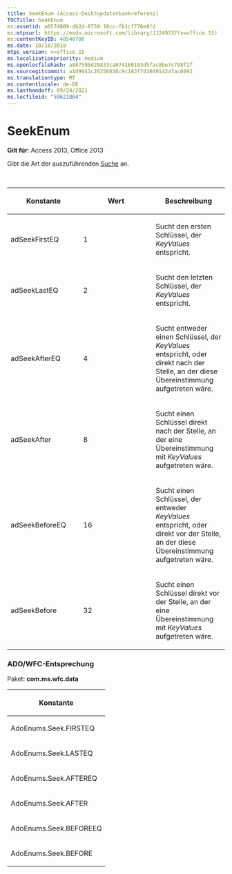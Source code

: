 ```yaml
---
title: SeekEnum (Access-Desktopdatenbankreferenz)
TOCTitle: SeekEnum
ms:assetid: a0574809-db2d-8759-18cc-fb1cf776e8fd
ms:mtpsurl: https://msdn.microsoft.com/library/JJ249737(v=office.15)
ms:contentKeyID: 48546706
ms.date: 10/18/2018
mtps_version: v=office.15
ms.localizationpriority: medium
ms.openlocfilehash: a887505d29833ca074160103d5fac8be7c798f2f
ms.sourcegitcommit: a1d9041c20256616c9c183f7d1049142a7ac6991
ms.translationtype: MT
ms.contentlocale: de-DE
ms.lasthandoff: 09/24/2021
ms.locfileid: "59621864"
---
```

# <a name="seekenum"></a>SeekEnum

**Gilt für**: Access 2013, Office 2013

Gibt die Art der auszuführenden [Suche](seek-method-ado.md) an.

<br/>

<table>
<colgroup>
<col style="width: 33%" />
<col style="width: 33%" />
<col style="width: 33%" />
</colgroup>
<thead>
<tr class="header">
<th><p>Konstante</p></th>
<th><p>Wert</p></th>
<th><p>Beschreibung</p></th>
</tr>
</thead>
<tbody>
<tr class="odd">
<td><p>adSeekFirstEQ</p></td>
<td><p>1</p></td>
<td><p>Sucht den ersten Schlüssel, der <em>KeyValues</em> entspricht.</p></td>
</tr>
<tr class="even">
<td><p>adSeekLastEQ</p></td>
<td><p>2</p></td>
<td><p>Sucht den letzten Schlüssel, der <em>KeyValues</em> entspricht.</p></td>
</tr>
<tr class="odd">
<td><p>adSeekAfterEQ</p></td>
<td><p>4 </p></td>
<td><p>Sucht entweder einen Schlüssel, der <em>KeyValues</em> entspricht, oder direkt nach der Stelle, an der diese Übereinstimmung aufgetreten wäre.</p></td>
</tr>
<tr class="even">
<td><p>adSeekAfter</p></td>
<td><p>8 </p></td>
<td><p>Sucht einen Schlüssel direkt nach der Stelle, an der eine Übereinstimmung mit <em>KeyValues</em> aufgetreten wäre.</p></td>
</tr>
<tr class="odd">
<td><p>adSeekBeforeEQ</p></td>
<td><p>16 </p></td>
<td><p>Sucht einen Schlüssel, der entweder <em>KeyValues</em> entspricht, oder direkt vor der Stelle, an der diese Übereinstimmung aufgetreten wäre.</p></td>
</tr>
<tr class="even">
<td><p>adSeekBefore</p></td>
<td><p>32</p></td>
<td><p>Sucht einen Schlüssel direkt vor der Stelle, an der eine Übereinstimmung mit <em>KeyValues</em> aufgetreten wäre.</p></td>
</tr>
</tbody>
</table>


### <a name="adowfc-equivalent"></a>ADO/WFC-Entsprechung

Paket: **com.ms.wfc.data**

<table>
<colgroup>
<col style="width: 100%" />
</colgroup>
<thead>
<tr class="header">
<th><p>Konstante</p></th>
</tr>
</thead>
<tbody>
<tr class="odd">
<td><p>AdoEnums.Seek.FIRSTEQ</p></td>
</tr>
<tr class="even">
<td><p>AdoEnums.Seek.LASTEQ</p></td>
</tr>
<tr class="odd">
<td><p>AdoEnums.Seek.AFTEREQ</p></td>
</tr>
<tr class="even">
<td><p>AdoEnums.Seek.AFTER</p></td>
</tr>
<tr class="odd">
<td><p>AdoEnums.Seek.BEFOREEQ</p></td>
</tr>
<tr class="even">
<td><p>AdoEnums.Seek.BEFORE</p></td>
</tr>
</tbody>
</table>

